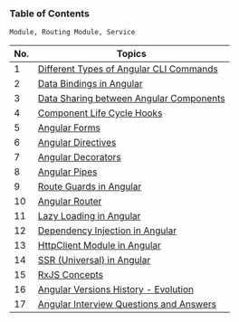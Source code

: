 ### Table of Contents

`Module, Routing Module, Service`

| No. | Topics                                                                                                                                             |
| --- | -------------------------------------------------------------------------------------------------------------------------------------------------- |
| 1   | <a href="https://github.com/sanjay9616/Angular/blob/master/Angular-CLI-Commands.md">Different Types of Angular CLI Commands</a>                    |
| 2   | <a href="https://github.com/sanjay9616/Angular/blob/master/Data-Bindings.md">Data Bindings in Angular</a>                                          |
| 3   | <a href="https://github.com/sanjay9616/Angular/blob/master/Data-Sharing-between-Angular-Components.md">Data Sharing between Angular Components</a> |
| 4   | <a href="https://github.com/sanjay9616/Angular/blob/master/Life-Cycle-Hooks.md">Component Life Cycle Hooks</a>                                     |
| 5   | <a href="https://github.com/sanjay9616/Angular/blob/master/Forms.md">Angular Forms</a>                                                             |
| 6   | <a href="https://github.com/sanjay9616/Angular/blob/master/Directives.md">Angular Directives</a>                                                   |
| 7   | <a href="https://github.com/sanjay9616/Angular/blob/master/Decorators.md">Angular Decorators</a>                                                   |
| 8   | <a href="https://github.com/sanjay9616/Angular/blob/master/Pipes.md">Angular Pipes</a>                                                             |
| 9   | <a href="https://github.com/sanjay9616/Angular/blob/master/Route-Guards.md">Route Guards in Angular</a>                                            |
| 10  | <a href="https://github.com/sanjay9616/Angular/blob/master/Router.md">Angular Router</a>                                                           |
| 11  | <a href="https://github.com/sanjay9616/Angular/blob/master/Lazy-Loading.md">Lazy Loading in Angular</a>                                            |
| 12  | <a href="https://github.com/sanjay9616/Angular/blob/master/Dependency-Injection.md">Dependency Injection in Angular</a>                            |
| 13  | <a href="https://github.com/sanjay9616/Angular/blob/master/HttpClient-Module.md">HttpClient Module in Angular</a>                                  |
| 14  | <a href="">SSR (Universal) in Angular</a>                                                                                                          |
| 15  | <a href="https://github.com/sanjay9616/JavaScript/blob/master/JavaScript-Technologies/RxJS/README.md">RxJS Concepts</a>                            |
| 16  | <a href="https://github.com/sanjay9616/Angular/blob/master/Angular-Versions-History.md">Angular Versions History - Evolution</a>                   |
| 17  | <a href="https://github.com/sanjay9616/Angular/blob/master/Interview.md">Angular Interview Questions and Answers</a>                               |
